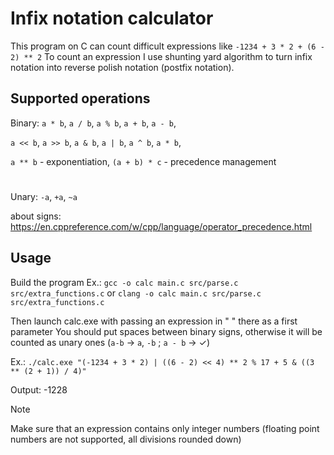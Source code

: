 # Infix notation calculator

This program on C can count difficult expressions like `-1234 + 3 * 2 + (6 - 2) ** 2` 
To count an expression I use shunting yard algorithm to turn infix notation into reverse polish notation (postfix notation).

## Supported operations
Binary:
`a * b`, `a / b`, `a % b`, `a + b`, `a - b`,

`a << b`, `a >> b`, `a & b`, `a | b`, `a ^ b`, `a * b`, 

`a ** b` - exponentiation, `(a + b) * c` - precedence management
#
Unary: `-a`, `+a`, `~a`

about signs: https://en.cppreference.com/w/cpp/language/operator_precedence.html


## Usage
Build the program
Ex.: `gcc -o calc main.c src/parse.c src/extra_functions.c`
or `clang -o calc main.c src/parse.c src/extra_functions.c`

Then launch calc.exe with passing an expression in " " there as a first parameter
You should put spaces between binary signs, otherwise it will be counted as unary ones (`a-b` -> `a`, `-b`  ;  `a - b` -> ✓)

Ex.: `./calc.exe "(-1234 + 3 * 2) | ((6 - 2) << 4) ** 2 % 17 + 5 & ((3 ** (2 + 1)) / 4)"`

Output: -1228


> [!NOTE]
> Make sure that an expression contains only integer numbers (floating point numbers are not supported, all divisions rounded down)
